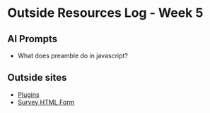 # Outside Resources Log - Week 5


## AI Prompts
+ What does preamble do in javascript?

## Outside sites
+ [Plugins](https://www.jspsych.org/latest/plugins/list-of-plugins/)
+ [Survey HTML Form](https://www.jspsych.org/latest/plugins/survey-html-form/#__tabbed_2_1)
